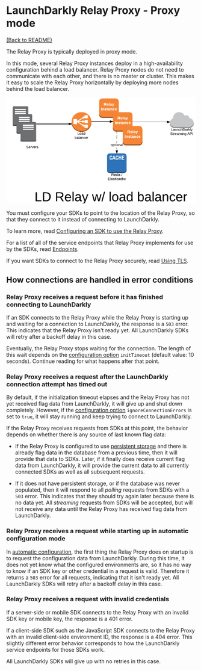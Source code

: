 # LaunchDarkly Relay Proxy - Proxy mode

[(Back to README)](../README.md)

The Relay Proxy is typically deployed in proxy mode.

In this mode, several Relay Proxy instances deploy in a high-availability configuration behind a load balancer. Relay Proxy nodes do not need to communicate with each other, and there is no master or cluster. This makes it easy to scale the Relay Proxy horizontally by deploying more nodes behind the load balancer.

![Relay Proxy with load balancer](relay-lb.png)

You must configure your SDKs to point to the location of the Relay Proxy, so that they connect to it instead of connecting to LaunchDarkly.

To learn more, read [Configuring an SDK to use the Relay Proxy](https://docs.launchdarkly.com/home/advanced/relay-proxy/using#configuring-an-sdk-to-use-the-relay-proxy).

For a list of all of the service endpoints that Relay Proxy implements for use by the SDKs, read [Endpoints](./endpoints.md).

If you want SDKs to connect to the Relay Proxy securely, read [Using TLS](./tls.md).

## How connections are handled in error conditions

### Relay Proxy receives a request before it has finished connecting to LaunchDarkly

If an SDK connects to the Relay Proxy while the Relay Proxy is starting up and waiting for a connection to LaunchDarkly, the response is a `503` error. This indicates that the Relay Proxy isn't ready yet. All LaunchDarkly SDKs will retry after a backoff delay in this case.

Eventually, the Relay Proxy stops waiting for the connection. The length of this wait depends on the [configuration option](./config.md#file-section-main) `initTimeout` (default value: 10 seconds). Continue reading for what happens after that point.

### Relay Proxy receives a request after the LaunchDarkly connection attempt has timed out

By default, if the initialization timeout elapses and the Relay Proxy has not yet received flag data from LaunchDarkly, it will give up and shut down completely. However, if the [configuration option](./config.md#file-section-main) `ignoreConnectionErrors` is set to `true`, it will stay running and keep trying to connect to LaunchDarkly.

If the Relay Proxy receives requests from SDKs at this point, the behavior depends on whether there is any source of last known flag data:

* If the Relay Proxy is configured to use [persistent storage](./persistent-storage.md) and there is already flag data in the database from a previous time, then it will provide that data to SDKs. Later, if it finally does receive current flag data from LaunchDarkly, it will provide the current data to all currently connected SDKs as well as all subsequent requests.

* If it does not have persistent storage, or if the database was never populated, then it will respond to all _polling_ requests from SDKs with a `503` error. This indicates that they should try again later because there is no data yet. All _streaming_ requests from SDKs will be accepted, but will not receive any data until the Relay Proxy has received flag data from LaunchDarkly.

### Relay Proxy receives a request while starting up in automatic configuration mode

In [automatic configuration](https://docs.launchdarkly.com/home/advanced/relay-proxy-enterprise/automatic-configuration), the first thing the Relay Proxy does on startup is to request the configuration data from LaunchDarkly. During this time, it does not yet know what the configured environments are, so it has no way to know if an SDK key or other credential in a request is valid. Therefore it returns a `503` error for all requests, indicating that it isn't ready yet. All LaunchDarkly SDKs will retry after a backoff delay in this case.

### Relay Proxy receives a request with invalid credentials

If a server-side or mobile SDK connects to the Relay Proxy with an invalid SDK key or mobile key, the response is a 401 error.

If a client-side SDK such as the JavaScript SDK connects to the Relay Proxy with an invalid client-side environment ID, the response is a 404 error. This slightly different error behavior corresponds to how the LaunchDarkly service endpoints for those SDKs work.

All LaunchDarkly SDKs will give up with no retries in this case.

